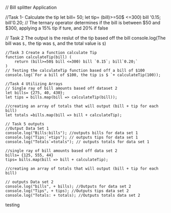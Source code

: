 // Bill splitter Application

//Task 1- Calculate the tip 
let bill= 50;
let tip= (bill)>=50$ <=300) bill '0.15; bill'0.20;
// The ternary operator determines if the bill is between $50 and $300, applying a 15% tip if ture, and 20% if false

// Task 2 The output is the reslut of the tip based off the bill
console.log(The bill was `$,` the tip was `$`, and the total value is `$`)

    //Task 3 Create a function calculate Tip
    function calculateTip(bill) (
        return (bill>=50$ bill <=300) bill `0.15`; bill`0.20;`
    )
    // Testing the calculateTip function based off a bill of $100
    console.log(`For a bill of $100, the tip is $ `+ calculateTip(100));

    //Task 4 Utilizing Arrays
    // Single ray of bill amounts based off dataset 2
    let bills= {275, 40, 430};
    let tips = bills.map(bill => calculateTip(bill));

    //creating an array of totals that will output (bill + tip for each bill)
    let totals =bills.map(bill => bill + calculateTip);

    // Task 5 outputs
    //Output Data Set 1
    console.log("Bills:bills"); //outputs bills for data set 1
    console.log("Tips:`+tips"); // outputs tips for data set 1
    console.log("Totals`=totals"); // outputs totals for data set 1
    
    //single ray of bill amounts based off data set 2
    bills= {125, 555, 44}
    tips= bills.map(bill => bill + calculateTip);

    //creating an array of totals that will output (bill + tip for each bill)

    // outputs Data set 2
    console.log("bills", + bills); //Outputs for data set 2
    console.log("Tips", + tips); //Outputs tips data set 2
    console.log("Totals: + totals); //Outputs totals data set 2


testing








